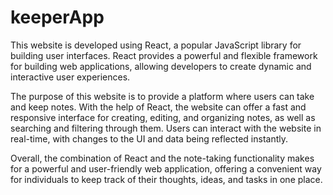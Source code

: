 # keeperApp

This website is developed using React, a popular JavaScript library for building user interfaces. React provides a powerful and flexible framework for building web applications, allowing developers to create dynamic and interactive user experiences.

The purpose of this website is to provide a platform where users can take and keep notes. With the help of React, the website can offer a fast and responsive interface for creating, editing, and organizing notes, as well as searching and filtering through them. Users can interact with the website in real-time, with changes to the UI and data being reflected instantly.

Overall, the combination of React and the note-taking functionality makes for a powerful and user-friendly web application, offering a convenient way for individuals to keep track of their thoughts, ideas, and tasks in one place.

